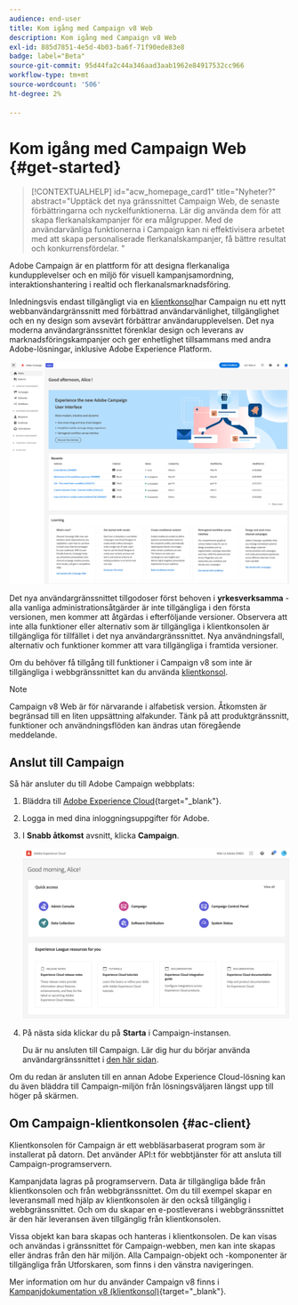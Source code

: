 ```yaml
---
audience: end-user
title: Kom igång med Campaign v8 Web
description: Kom igång med Campaign v8 Web
exl-id: 885d7851-4e5d-4b03-ba6f-71f90ede83e8
badge: label="Beta"
source-git-commit: 95d44fa2c44a346aad3aab1962e84917532cc966
workflow-type: tm+mt
source-wordcount: '506'
ht-degree: 2%

---
```


# Kom igång med Campaign Web {#get-started}

>[!CONTEXTUALHELP]
>id="acw_homepage_card1"
>title="Nyheter?"
>abstract="Upptäck det nya gränssnittet Campaign Web, de senaste förbättringarna och nyckelfunktionerna. Lär dig använda dem för att skapa flerkanalskampanjer för era målgrupper. Med de användarvänliga funktionerna i Campaign kan ni effektivisera arbetet med att skapa personaliserade flerkanalskampanjer, få bättre resultat och konkurrensfördelar. "


Adobe Campaign är en plattform för att designa flerkanaliga kundupplevelser och en miljö för visuell kampanjsamordning, interaktionshantering i realtid och flerkanalsmarknadsföring.

Inledningsvis endast tillgängligt via en [klientkonsol](#ac-client)har Campaign nu ett nytt webbanvändargränssnitt med förbättrad användarvänlighet, tillgänglighet och en ny design som avsevärt förbättrar användarupplevelsen. Det nya moderna användargränssnittet förenklar design och leverans av marknadsföringskampanjer och ger enhetlighet tillsammans med andra Adobe-lösningar, inklusive Adobe Experience Platform.

![](assets/home.png)

Det nya användargränssnittet tillgodoser först behoven i **yrkesverksamma** - alla vanliga administrationsåtgärder är inte tillgängliga i den första versionen, men kommer att åtgärdas i efterföljande versioner. Observera att inte alla funktioner eller alternativ som är tillgängliga i klientkonsolen är tillgängliga för tillfället i det nya användargränssnittet. Nya användningsfall, alternativ och funktioner kommer att vara tillgängliga i framtida versioner.

Om du behöver få tillgång till funktioner i Campaign v8 som inte är tillgängliga i webbgränssnittet kan du använda [klientkonsol](#ac-client).


>[!NOTE]
>
>Campaign v8 Web är för närvarande i alfabetisk version. Åtkomsten är begränsad till en liten uppsättning alfakunder. Tänk på att produktgränssnitt, funktioner och användningsflöden kan ändras utan föregående meddelande.

## Anslut till Campaign

Så här ansluter du till Adobe Campaign webbplats:

1. Bläddra till [Adobe Experience Cloud](https://experience.adobe.com){target="_blank"}.
1. Logga in med dina inloggningsuppgifter för Adobe.
1. I **Snabb åtkomst** avsnitt, klicka **Campaign**.

   ![](assets/connect.png)

1. På nästa sida klickar du på **Starta** i Campaign-instansen.

   Du är nu ansluten till Campaign. Lär dig hur du börjar använda användargränssnittet i [den här sidan](user-interface.md).

Om du redan är ansluten till en annan Adobe Experience Cloud-lösning kan du även bläddra till Campaign-miljön från lösningsväljaren längst upp till höger på skärmen.

## Om Campaign-klientkonsolen {#ac-client}

Klientkonsolen för Campaign är ett webbläsarbaserat program som är installerat på datorn. Det använder API:t för webbtjänster för att ansluta till Campaign-programservern.

Kampanjdata lagras på programservern. Data är tillgängliga både från klientkonsolen och från webbgränssnittet. Om du till exempel skapar en leveransmall med hjälp av klientkonsolen är den också tillgänglig i webbgränssnittet. Och om du skapar en e-postleverans i webbgränssnittet är den här leveransen även tillgänglig från klientkonsolen.

Vissa objekt kan bara skapas och hanteras i klientkonsolen. De kan visas och användas i gränssnittet för Campaign-webben, men kan inte skapas eller ändras från den här miljön. Alla Campaign-objekt och -komponenter är tillgängliga från Utforskaren, som finns i den vänstra navigeringen.

Mer information om hur du använder Campaign v8 finns i [Kampanjdokumentation v8 (klientkonsol)](https://experienceleague.adobe.com/docs/campaign/campaign-v8/campaign-home.html?lang=sv){target="_blank"}.
